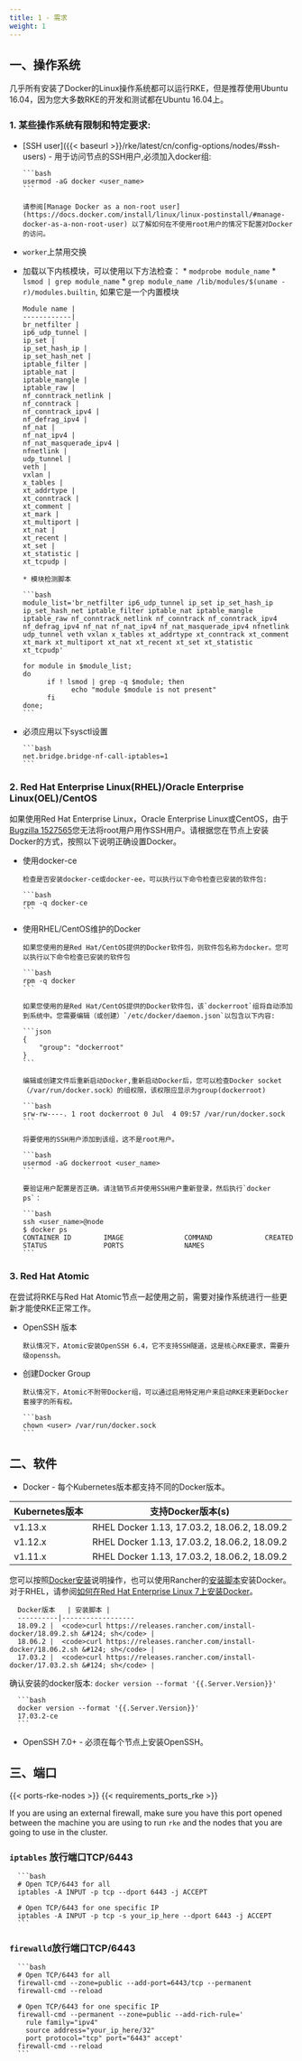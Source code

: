 ```yaml
---
title: 1 - 需求
weight: 1
---
```


## 一、操作系统

几乎所有安装了Docker的Linux操作系统都可以运行RKE，但是推荐使用Ubuntu 16.04，因为您大多数RKE的开发和测试都在Ubuntu 16.04上。

### 1. 某些操作系统有限制和特定要求:

- [SSH user]({{< baseurl >}}/rke/latest/cn/config-options/nodes/#ssh-users) - 用于访问节点的SSH用户,必须加入docker组:

      ```bash
      usermod -aG docker <user_name>
      ```

      请参阅[Manage Docker as a non-root user](https://docs.docker.com/install/linux/linux-postinstall/#manage-docker-as-a-non-root-user) 以了解如何在不使用root用户的情况下配置对Docker的访问。

- `worker`上禁用交换
- 加载以下内核模块，可以使用以下方法检查：
      * `modprobe module_name`
      * `lsmod | grep module_name`
      * `grep module_name /lib/modules/$(uname -r)/modules.builtin`, 如果它是一个内置模块

      Module name |
      ------------|
      br_netfilter |
      ip6_udp_tunnel |
      ip_set |
      ip_set_hash_ip |
      ip_set_hash_net |
      iptable_filter |
      iptable_nat |
      iptable_mangle |
      iptable_raw |
      nf_conntrack_netlink |
      nf_conntrack |
      nf_conntrack_ipv4 |
      nf_defrag_ipv4 |
      nf_nat |
      nf_nat_ipv4 |
      nf_nat_masquerade_ipv4 |
      nfnetlink |
      udp_tunnel |
      veth |
      vxlan |
      x_tables |
      xt_addrtype |
      xt_conntrack |
      xt_comment |
      xt_mark |
      xt_multiport |
      xt_nat |
      xt_recent |
      xt_set |
      xt_statistic |
      xt_tcpudp |

      * 模块检测脚本

      ```bash
      module_list='br_netfilter ip6_udp_tunnel ip_set ip_set_hash_ip ip_set_hash_net iptable_filter iptable_nat iptable_mangle iptable_raw nf_conntrack_netlink nf_conntrack nf_conntrack_ipv4 nf_defrag_ipv4 nf_nat nf_nat_ipv4 nf_nat_masquerade_ipv4 nfnetlink udp_tunnel veth vxlan x_tables xt_addrtype xt_conntrack xt_comment xt_mark xt_multiport xt_nat xt_recent xt_set xt_statistic xt_tcpudp'

      for module in $module_list;
      do
            if ! lsmod | grep -q $module; then
                  echo "module $module is not present"
            fi
      done;
      ```

- 必须应用以下sysctl设置

      ```bash
      net.bridge.bridge-nf-call-iptables=1
      ```

### 2. Red Hat Enterprise Linux(RHEL)/Oracle Enterprise Linux(OEL)/CentOS

如果使用Red Hat Enterprise Linux，Oracle Enterprise Linux或CentOS，由于[Bugzilla 1527565](https://bugzilla.redhat.com/show_bug.cgi?id=1527565)您无法将root用户用作SSH用户。请根据您在节点上安装Docker的方式，按照以下说明正确设置Docker。

- 使用docker-ce

      检查是否安装docker-ce或docker-ee，可以执行以下命令检查已安装的软件包:

      ```bash
      rpm -q docker-ce
      ```

- 使用RHEL/CentOS维护的Docker

      如果您使用的是Red Hat/CentOS提供的Docker软件包，则软件包名称为docker。您可以执行以下命令检查已安装的软件包

      ```bash
      rpm -q docker
      ```

      如果您使用的是Red Hat/CentOS提供的Docker软件包，该`dockerroot`组将自动添加到系统中。您需要编辑（或创建）`/etc/docker/daemon.json`以包含以下内容:

      ```json
      {
          "group": "dockerroot"
      }
      ```

      编辑或创建文件后重新启动Docker,重新启动Docker后，您可以检查Docker socket（/var/run/docker.sock）的组权限，该权限应显示为group(dockerroot)

      ```bash
      srw-rw----. 1 root dockerroot 0 Jul  4 09:57 /var/run/docker.sock
      ```

      将要使用的SSH用户添加到该组，这不是root用户。

      ```bash
      usermod -aG dockerroot <user_name>
      ```

      要验证用户配置是否正确，请注销节点并使用SSH用户重新登录，然后执行`docker ps`：

      ```bash
      ssh <user_name>@node
      $ docker ps
      CONTAINER ID        IMAGE               COMMAND             CREATED             STATUS              PORTS               NAMES
      ```

### 3. Red Hat Atomic

   在尝试将RKE与Red Hat Atomic节点一起使用之前，需要对操作系统进行一些更新才能使RKE正常工作。

- OpenSSH 版本

      默认情况下，Atomic安装OpenSSH 6.4，它不支持SSH隧道，这是核心RKE要求，需要升级openssh。

- 创建Docker Group

      默认情况下，Atomic不附带Docker组，可以通过启用特定用户来启动RKE来更新Docker套接字的所有权。

      ```bash
      chown <user> /var/run/docker.sock
      ```

## 二、软件

- Docker - 每个Kubernetes版本都支持不同的Docker版本。

Kubernetes版本 | 支持Docker版本(s) |
----|----|
v1.13.x | RHEL Docker 1.13, 17.03.2, 18.06.2, 18.09.2 |
v1.12.x | RHEL Docker 1.13, 17.03.2, 18.06.2, 18.09.2 |
v1.11.x | RHEL Docker 1.13, 17.03.2, 18.06.2, 18.09.2 |

您可以按照[Docker安装](https://docs.docker.com/install/)说明操作，也可以使用Rancher的[安装脚本](https://github.com/rancher/install-docker)安装Docker。对于RHEL，请参阅[如何在Red Hat Enterprise Linux 7上安装Docker](https://access.redhat.com/solutions/3727511)。

      Docker版本   | 安装脚本 |
      ----------|------------------
      18.09.2 |  <code>curl https://releases.rancher.com/install-docker/18.09.2.sh &#124; sh</code> |
      18.06.2 |  <code>curl https://releases.rancher.com/install-docker/18.06.2.sh &#124; sh</code> |
      17.03.2 |  <code>curl https://releases.rancher.com/install-docker/17.03.2.sh &#124; sh</code> |

确认安装的docker版本: `docker version --format '{{.Server.Version}}'`

      ```bash
      docker version --format '{{.Server.Version}}'
      17.03.2-ce
      ```

- OpenSSH 7.0+ - 必须在每个节点上安装OpenSSH。

## 三、端口

{{< ports-rke-nodes >}}
{{< requirements_ports_rke >}}

If you are using an external firewall, make sure you have this port opened between the machine you are using to run `rke` and the nodes that you are going to use in the cluster.

### `iptables` 放行端口TCP/6443

      ```bash
      # Open TCP/6443 for all
      iptables -A INPUT -p tcp --dport 6443 -j ACCEPT

      # Open TCP/6443 for one specific IP
      iptables -A INPUT -p tcp -s your_ip_here --dport 6443 -j ACCEPT
      ```

### `firewalld`放行端口TCP/6443

      ```bash
      # Open TCP/6443 for all
      firewall-cmd --zone=public --add-port=6443/tcp --permanent
      firewall-cmd --reload
      
      # Open TCP/6443 for one specific IP
      firewall-cmd --permanent --zone=public --add-rich-rule='
        rule family="ipv4"
        source address="your_ip_here/32"
        port protocol="tcp" port="6443" accept'
      firewall-cmd --reload
      ```
